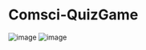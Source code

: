 # Comsci-QuizGame
![image](https://github.com/user-attachments/assets/781ff55d-7f47-414b-8d5f-e0055bb68db7)
![image](https://github.com/user-attachments/assets/9102f2ac-c397-4fcb-aa5f-0103223ae296)
